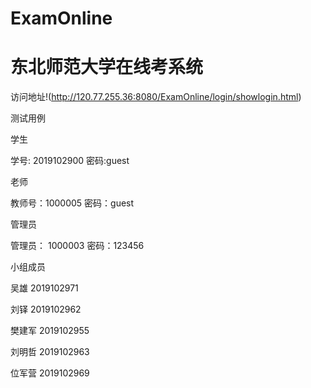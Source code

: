 # ExamOnline
# 东北师范大学在线考系统
访问地址!(http://120.77.255.36:8080/ExamOnline/login/showlogin.html)

测试用例

学生

学号: 2019102900 密码:guest

老师

教师号：1000005 密码：guest

管理员

管理员： 1000003 密码：123456

小组成员

吴雄 2019102971

刘铎 2019102962	

樊建军 2019102955

刘明哲 2019102963

位军营 2019102969
